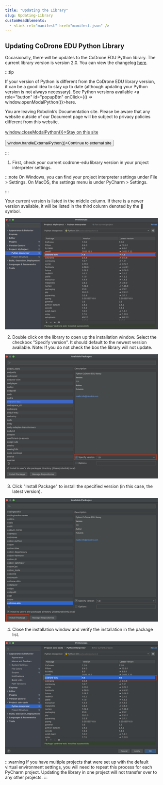 ```yaml
---
title: "Updating the Library"
slug: Updating-Library
customHeadElements:
  - <link rel="manifest" href="manifest.json" />
---
```


## Updating CoDrone EDU Python Library

Occasionally, there will be updates to the CoDrone EDU Python library. The current library version is version 2.0. You can view the changelog [here](/docs/CoDroneEDU/Python/Python-Changelog).

:::tip

If your version of Python is different from the CoDrone EDU library version, it can be a good idea to stay up to date (although updating your Python version is not always necessary). See Python versions available <a role="button" id="popupBtn" onClick={() => window.openModalPython()}>here</a>.
<div id="modalWrap_python">
    <div id="modalContent">
        <div id="modalBody">
            <div>
                <span id="popup_text">
                    You are leaving Robolink’s 
                    Documentation site. Please be 
                    aware that any website 
                    outside of our Document 
                    page will be subject to 
                    privacy policies different 
                    from this website.
                </span>
            </div>
            <br/>
            <div className="popup_div">
                <a id="popup_stay" href="#" onClick={() => window.closeModalPython()}>Stay on this site</a>
            </div>
            <br/>
            <div className="popup_div">
            <button type="button" id="popup_go" onClick={() => window.handleExternalPython()}>Continue to external site</button>
        </div>
        </div>
    </div>
</div>

:::

1. First, check your current codrone-edu library version in your project interpreter settings.

:::note
On Windows, you can find your project interpreter settings under File > Settings. On MacOS, the settings menu is under PyCharm > Settings.

:::

Your current version is listed in the middle column. If there is a newer version available, it will be listed in the third column denoted by the 🔼 symbol.

<img src="\img\CDE\python_docu\update_library_1.png"/>

2. Double click on the library to open up the installation window. Select the checkbox "Specify version". It should default to the newest version available. Note: If you do not check the box the library will not update.

<img src="\img\CDE\python_docu\update_library_2.png"/>

3. Click "Install Package" to install the specified version (in this case, the latest version).

<img src="\img\CDE\python_docu\update_library_3.png"/>

4. Close the installation window and verify the installation in the package list.

<img src="\img\CDE\python_docu\update_library_4.png"/>

:::warning
If you have multiple projects that were set up with the default virtual environment settings, you will need to repeat this process for each PyCharm project. Updating the library in one project will not transfer over to any other projects.
:::